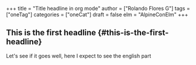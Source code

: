 +++
title = "Title headline in org mode"
author = ["Rolando Flores G"]
tags = ["oneTag"]
categories = ["oneCat"]
draft = false
elm = "AlpineConElm"
+++

## This is the first headline {#this-is-the-first-headline}

Let's see if it goes well, here I expect to see the english part